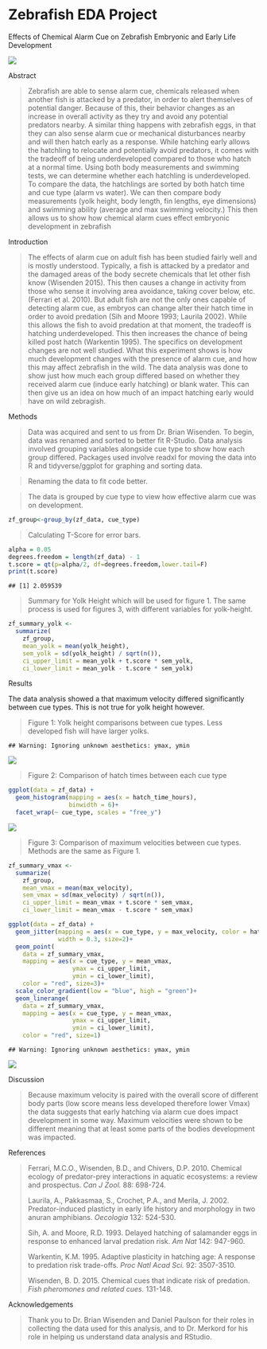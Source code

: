 Zebrafish EDA Project
================

Effects of Chemical Alarm Cue on Zebrafish Embryonic and Early Life
Development

![](images/Zebrafish.webp)

Abstract

> Zebrafish are able to sense alarm cue, chemicals released when another
> fish is attacked by a predator, in order to alert themselves of
> potential danger. Because of this, their behavior changes as an
> increase in overall activity as they try and avoid any potential
> predators nearby. A similar thing happens with zebrafish eggs, in that
> they can also sense alarm cue or mechanical disturbances nearby and
> will then hatch early as a response. While hatching early allows the
> hatchling to relocate and potentially avoid predators, it comes with
> the tradeoff of being underdeveloped compared to those who hatch at a
> normal time. Using both body measurements and swimming tests, we can
> determine whether each hatchling is underdeveloped. To compare the
> data, the hatchlings are sorted by both hatch time and cue type (alarm
> vs water). We can then compare body measurements (yolk height, body
> length, fin lengths, eye dimensions) and swimming ability (average and
> max swimming velocity.) This then allows us to show how chemical alarm
> cues effect embryonic development in zebrafish

Introduction

> The effects of alarm cue on adult fish has been studied fairly well
> and is mostly understood. Typically, a fish is attacked by a predator
> and the damaged areas of the body secrete chemicals that let other
> fish know (Wisenden 2015). This then causes a change in activity from
> those who sense it involving area avoidance, taking cover below, etc.
> (Ferrari et al. 2010). But adult fish are not the only ones capable of
> detecting alarm cue, as embryos can change alter their hatch time in
> order to avoid predation (Sih and Moore 1993; Laurila 2002). While
> this allows the fish to avoid predation at that moment, the tradeoff
> is hatching underdeveloped. This then increases the chance of being
> killed post hatch (Warkentin 1995). The specifics on development
> changes are not well studied. What this experiment shows is how much
> development changes with the presence of alarm cue, and how this may
> affect zebrafish in the wild. The data analysis was done to show just
> how much each group differed based on whether they received alarm cue
> (induce early hatching) or blank water. This can then give us an idea
> on how much of an impact hatching early would have on wild zebragish.

Methods

> Data was acquired and sent to us from Dr. Brian Wisenden. To begin,
> data was renamed and sorted to better fit R-Studio. Data analysis
> involved grouping variables alongside cue type to show how each group
> differed. Packages used involve readxl for moving the data into R and
> tidyverse/ggplot for graphing and sorting data.

> Renaming the data to fit code better.

> The data is grouped by cue type to view how effective alarm cue was on
> development.

``` r
zf_group<-group_by(zf_data, cue_type)
```

> Calculating T-Score for error bars.

``` r
alpha = 0.05
degrees.freedom = length(zf_data) - 1
t.score = qt(p=alpha/2, df=degrees.freedom,lower.tail=F)
print(t.score)
```

    ## [1] 2.059539

> Summary for Yolk Height which will be used for figure 1. The same
> process is used for figures 3, with different variables for
> yolk-height.

``` r
zf_summary_yolk <-
  summarize(
    zf_group, 
    mean_yolk = mean(yolk_height),
    sem_yolk = sd(yolk_height) / sqrt(n()),
    ci_upper_limit = mean_yolk + t.score * sem_yolk,
    ci_lower_limit = mean_yolk - t.score * sem_yolk)
```

Results

The data analysis showed a that maximum velocity differed significantly
between cue types. This is not true for yolk height however.

> Figure 1: Yolk height comparisons between cue types. Less developed
> fish will have larger yolks.

    ## Warning: Ignoring unknown aesthetics: ymax, ymin

![](Zebrafish_Markdown_files/figure-gfm/yolk%20graph-1.png)<!-- -->

> Figure 2: Comparison of hatch times between each cue type

``` r
ggplot(data = zf_data) +
  geom_histogram(mapping = aes(x = hatch_time_hours), 
                 binwidth = 6)+
  facet_wrap(~ cue_type, scales = "free_y")
```

![](Zebrafish_Markdown_files/figure-gfm/hatch-1.png)<!-- -->

> Figure 3: Comparison of maximum velocities between cue types. Methods
> are the same as Figure 1.

``` r
zf_summary_vmax <-
  summarize(
    zf_group, 
    mean_vmax = mean(max_velocity),
    sem_vmax = sd(max_velocity) / sqrt(n()),
    ci_upper_limit = mean_vmax + t.score * sem_vmax,
    ci_lower_limit = mean_vmax - t.score * sem_vmax)

ggplot(data = zf_data) +
  geom_jitter(mapping = aes(x = cue_type, y = max_velocity, color = hatch_time_hours),
              width = 0.3, size=2)+
  geom_point(
    data = zf_summary_vmax, 
    mapping = aes(x = cue_type, y = mean_vmax, 
                  ymax = ci_upper_limit, 
                  ymin = ci_lower_limit),
    color = "red", size=3)+
  scale_color_gradient(low = "blue", high = "green")+
  geom_linerange(
    data = zf_summary_vmax, 
    mapping = aes(x = cue_type, y = mean_vmax, 
                  ymax = ci_upper_limit, 
                  ymin = ci_lower_limit),
    color = "red", size=1)
```

    ## Warning: Ignoring unknown aesthetics: ymax, ymin

![](Zebrafish_Markdown_files/figure-gfm/Velocity-1.png)<!-- -->

Discussion

> Because maximum velocity is paired with the overall score of different
> body parts (low score means less developed therefore lower Vmax) the
> data suggests that early hatching via alarm cue does impact
> development in some way. Maximum velocities were shown to be different
> meaning that at least some parts of the bodies development was
> impacted.

References

> Ferrari, M.C.O., Wisenden, B.D., and Chivers, D.P. 2010. Chemical
> ecology of predator-prey interactions in aquatic ecosystems: a review
> and prospectus. *Can J Zool.* 88: 698-724.
>
> Laurila, A., Pakkasmaa, S., Crochet, P.A., and Merila, J. 2002.
> Predator-induced plasticty in early life history and morphology in two
> anuran amphibians. *Oecologia* 132: 524-530.
>
> Sih, A. and Moore, R.D. 1993. Delayed hatching of salamander eggs in
> response to enhanced larval predation risk. *Am Nat* 142: 947-960.
>
> Warkentin, K.M. 1995. Adaptive plasticity in hatching age: A response
> to predation risk trade-offs. *Proc Natl Acad Sci.* 92: 3507-3510.
>
> Wisenden, B. D. 2015. Chemical cues that indicate risk of predation.
> *Fish pheromones and related cues.* 131-148.

Acknowledgements

> Thank you to Dr. Brian Wisenden and Daniel Paulson for their roles in
> collecting the data used for this analysis, and to Dr. Merkord for his
> role in helping us understand data analysis and RStudio.
